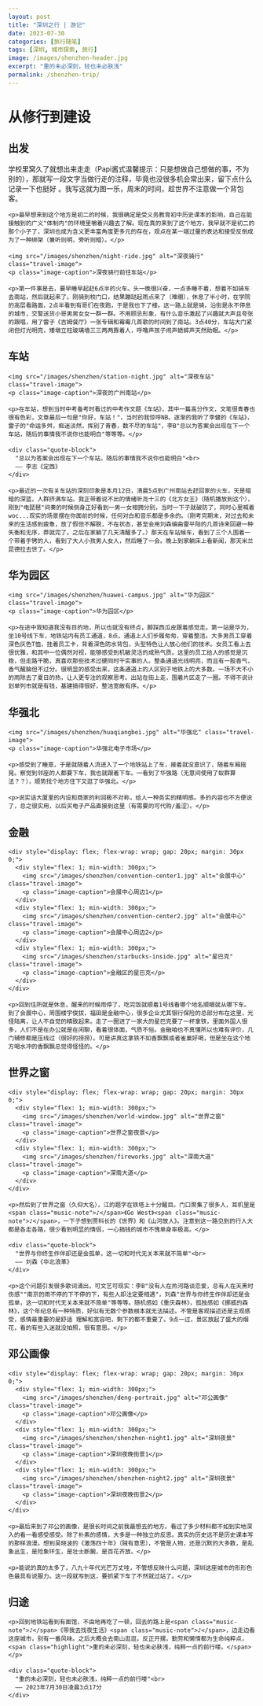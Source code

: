 ```yaml
---
layout: post
title: "深圳之行 | 游记"
date: 2023-07-30
categories: [旅行随笔]
tags: [深圳, 城市探索, 旅行]
image: /images/shenzhen-header.jpg
excerpt: "重的未必深刻，轻也未必肤浅"
permalink: /shenzhen-trip/  
---
```


<div class="travel-container">
  <div class="travel-header">
    <h1 class="travel-title">从修行到建设</h1>
  </div>
  
  <div class="travel-section">
    <h2 class="section-title">出发</h2>
    <p>学校里窝久了就想出来走走（Papi酱式温馨提示：只是想做自己想做的事，不为别的），那就写一段文字当做行走的注释，毕竟也没很多机会常出来，留下点什么记录一下也挺好 。我写这就为图一乐，周末的时间，趁世界不注意做一个背包客。</p>
    
    <p>最早想来到这个地方是初二的时候，我很确定是受义务教育初中历史课本的影响，自己在能接触到的广义"体制内"的环境里嚼着兴趣去了解。现在真的来到了这个地方，我早就不是初二的那个小子了，深圳也成为含义更丰富角度更多元的存在，观点在某一端过量的表达和接受反倒成为了一种绑架（兼听则明，旁听则暗）。</p>
    
    <img src="/images/shenzhen/night-ride.jpg" alt="深夜骑行" class="travel-image">
    <p class="image-caption">深夜骑行前往车站</p>
    
    <p>第一件事是去，要早睡早起赶6点半的火车。头一晚很兴奋，一点多睡不着，想着不如骑车去南站，然后就起来了。刚骑到校门口，结果蹦跶起雨点来了（难绷），休息了半小时，在学院的高层看路面，2点半看到有哥们在夜跑，于是我也下了楼。这一路上就是骑，沿街是永不停息的城市，交警送货小哥男男女女一群一群。不用顾忌形象，有什么音乐激起了兴趣就大声且夸张的跟唱，用了雷子《吉姆餐厅》一张专辑和霉霉几首歌的时间到了南站。3点40分，车站大门紧闭但灯光明亮，矮墩立柱玻璃墙三三两两靠着人，呼噜声孩子闹声蟋蟀声天然助眠。</p>
  </div>
  
  <div class="travel-section">
    <h2 class="section-title">车站</h2>
    
    <img src="/images/shenzhen/station-night.jpg" alt="深夜车站" class="travel-image">
    <p class="image-caption">深夜的广州南站</p>
    
    <p>在车站，想到当时中考备考时看过的中考作文题《车站》，其中一篇高分作文，文笔很青春也很有色彩，文章最后一句是"你好，车站！"，当时的我惊呼NB。逐渐的我听了李健的《车站》，雷子的"命运多舛，痴迷淡然，挥别了青春，数不尽的车站"，李B"总以为答案会出现在下一个车站，随后的事情我不说你也能明白"等等等。</p>
    
    <div class="quote-block">
      "总以为答案会出现在下一个车站，随后的事情我不说你也能明白"<br>
      —— 李志《定西》
    </div>
    
    <p>最近的一次有关车站的深刻印象是本月12日，清晨5点到广州南站去赶回家的火车，天是暗暗的深蓝，人群挤满车站。我正带着说不出的情绪听尧十三的《北方女王》（随机播放到这个），刚到"电琵琶"间奏的时候侧身正好看到一男一女相拥分别，当时一下子就破防了，同时心里喊着woc...现实的场景摆在你面前的时候，任何对白和音乐都是多余的。（刚考完期末，对过去和未来的生活感到疲惫，放了假但不解脱，不在状态，甚至会用刘森编曲雷平阳的几首诗来回避一种失衡和无序，莽就完了。之后在家躺了几天清醒多了。）那天在车站候车，看到了三个人围着一个带着手铐的人，看到了大人小孩男人女人，然后睡了一会。晚上到家躺床上看新闻，那天米兰昆德拉去世了。</p>
  </div>
  
  <div class="travel-section">
    <h2 class="section-title">华为园区</h2>


    <img src="/images/shenzhen/huawei-campus.jpg" alt="华为园区" class="travel-image">
    <p class="image-caption">华为园区</p>
    
    <p>在途中我知道我没有目的地，所以也就没有终点，脚踩西瓜皮跟着感觉走。第一站是华为，坐10号线下车，地铁站内有员工通道，8点，通道上人们步履匆匆，穿着整洁。大多男员工穿着深色灰色T恤，挂着员工卡，背着深色防水背包，头型特色让人放心他们的技术。女员工看上去很优雅，和其中一位偶然对视，能够感受到机敏灵活的成熟气质。这里的员工给人的感觉是沉稳，但走路干脆，真喜欢那些技术过硬同时干实事的人。整条通道光线明亮，而且有一股香气，香气醒脑但不过分。很明显的感受出来，这条通道上的人区别于地铁上的大多数。一场不大不小的雨除去了夏日的热，让人更专注的观察思考。出站在街上走，围着片区走了一圈。不得不说计划单列市就是有钱，基建搞得很好，整洁宽敞有序。</p>
  </div>
  
  <div class="travel-section">
    <h2 class="section-title">华强北</h2>
    
    <img src="/images/shenzhen/huaqiangbei.jpg" alt="华强北" class="travel-image">
    <p class="image-caption">华强北电子市场</p>
    
    <p>感受到了睡意，于是就随着人流进入了一个地铁站上了车，接着就没意识了，随着车厢摇晃。察觉到邻座的人都要下车，我也就跟着下车。一看到了华强路（无意间使用了蚁群算法？？），顺势找个地方住下又逛了华强北。</p>
    
    <p>说实话大厦里的内设和商家的利润极不对称，给人一种务实的精明感。多的内容也不方便说了，总之很实用，以后买电子产品直接到这里（有需要的可代购/羞涩）。</p>
  </div>
  
  <div class="travel-section">
    <h2 class="section-title">金融</h2>
    
    <div style="display: flex; flex-wrap: wrap; gap: 20px; margin: 30px 0;">
      <div style="flex: 1; min-width: 300px;">
        <img src="/images/shenzhen/convention-center1.jpg" alt="会展中心" class="travel-image">
        <p class="image-caption">会展中心周边1</p>
      </div>
      <div style="flex: 1; min-width: 300px;">
        <img src="/images/shenzhen/convention-center2.jpg" alt="会展中心" class="travel-image">
        <p class="image-caption">会展中心周边2</p>
      </div>      
      <div style="flex: 1; min-width: 300px;">
        <img src="/images/shenzhen/starbucks-inside.jpg" alt="星巴克" class="travel-image">
        <p class="image-caption">金融区的星巴克</p>
      </div>
    </div>
    
    <p>回到住所就是休息，醒来的时候雨停了，吃完饭就顺着1号线看哪个地名顺眼就从哪下车。到了会展中心，周围楼宇俊拔，福田是金融中心，很多企业尤其银行保险的总部分布在这里，光怪陆离，让人不自觉的精致起来。走了一圈进了一家大的星巴克要了一杯拿铁，里面外国人很多，人们不是在办公就是在闲聊，看着很体面，气质不俗。金融咱也不真懂所以也难有评价，几门辅修都是压线过（很好的捞捞）。可是讲真这拿铁不如香飘飘或者雀巢好喝，但是坐在这个地方喝水冲的香飘飘总觉得怪怪的。</p>
  </div>
  
  <div class="travel-section">
    <h2 class="section-title">世界之窗</h2>
    
    <div style="display: flex; flex-wrap: wrap; gap: 20px; margin: 30px 0;">
      <div style="flex: 1; min-width: 300px;">
        <img src="/images/shenzhen/world-window.jpg" alt="世界之窗" class="travel-image">
        <p class="image-caption">世界之窗夜景</p>
      </div>
      <div style="flex: 1; min-width: 300px;">
        <img src="/images/shenzhen/fireworks.jpg" alt="深南大道" class="travel-image">
        <p class="image-caption">深南大道</p>
      </div>
    </div>
    
    <p>然后到了世界之窗（久仰大名），江的题字在铁塔上十分醒目。门口聚集了很多人，耳机里是<span class="music-note">♪</span>《Go West》<span class="music-note">♪</span>，一下子想到贾科长的《世界》和《山河故人》。注意到这一路见到的行人大都是各走各路，很少看到明显的情侣，一心搞钱的城市不愧单身率极高。</p>
    
    <div class="quote-block">
      "世界与你终生作伴却还是会孤单，这一切和时代无关本来就不简单"<br>
      —— 刘森《华北浪革》
    </div>
    
    <p>这个问题引发很多歌词涌出，可文艺可现实：李B"没有人在热河路谈恋爱，总有人在天黑时伤感""南京的雨不停的下不停的下，有些人却注定要相遇"，刘森"世界与你终生作伴却还是会孤单，这一切和时代无关本来就不简单"等等等。随机感如《重庆森林》，孤独感如《挪威的森林》，这个年纪总有一种特质，好似有无数个参数根本就无法描述。不管是客观描述还是主观感受，感情最重要的是舒适 理解和宽容吧，剩下的都不重要了。9点一过，景区放起了盛大的烟花，看的有些入迷就没拍照，很有意思。</p>
  </div>
  
  <div class="travel-section">
    <h2 class="section-title">邓公画像</h2>
    
    <div style="display: flex; flex-wrap: wrap; gap: 20px; margin: 30px 0;">
      <div style="flex: 1; min-width: 300px;">
        <img src="/images/shenzhen/deng-portrait.jpg" alt="邓公画像" class="travel-image">
        <p class="image-caption">邓公画像</p>
      </div>
      <div style="flex: 1; min-width: 300px;">
        <img src="/images/shenzhen/shenzhen-night1.jpg" alt="深圳夜景" class="travel-image">
        <p class="image-caption">深圳夜晚街景1</p>
      </div>
      <div style="flex: 1; min-width: 300px;">
        <img src="/images/shenzhen/shenzhen-night2.jpg" alt="深圳夜景" class="travel-image">
        <p class="image-caption">深圳夜晚街景2</p>
      </div>      
    </div>
    
    <p>最后来到了邓公的画像，是很长时间之前我最想去的地方。看过了多少材料都不如到实地深入的看一看感受感受。除了朴素的感情，大多是一种独立的反思。真实的历史远不是历史课本写的那样浪漫。想到吴晓波的《激荡四十年》（贼有意思），不管是人物，还是沉默的大多数，是乱象丛生，是险象环生，是壮士断腕，是百花齐放。</p>
    
    <p>能说的真的太多了，八九十年代光芒万丈哇，不管想反映什么问题，深圳这座城市的形形色色最具有说服力。这一段就写到这，要抓紧下车了不然就过站了。</p>
  </div>
  
  <div class="travel-section">
    <h2 class="section-title">归途</h2>
    
    <p>回到地铁站看到有面馆，不由地再吃了一顿，回去的路上是<span class="music-note">♪</span>《带我去找夜生活》<span class="music-note">♪</span>，边走边看这座城市，别有一番风味。之后大概会去南山逛逛，反正开摆，勤劳和懒惰都为生命纯粹点，<span class="highlight">重的未必深刻，轻也未必肤浅，纯粹一点的前行喽。</span></p>

    <div class="quote-block">
      "重的未必深刻，轻也未必肤浅，纯粹一点的前行喽"<br>
      —— 2023年7月30日凌晨3点17分
    </div>
  </div>
</div>
